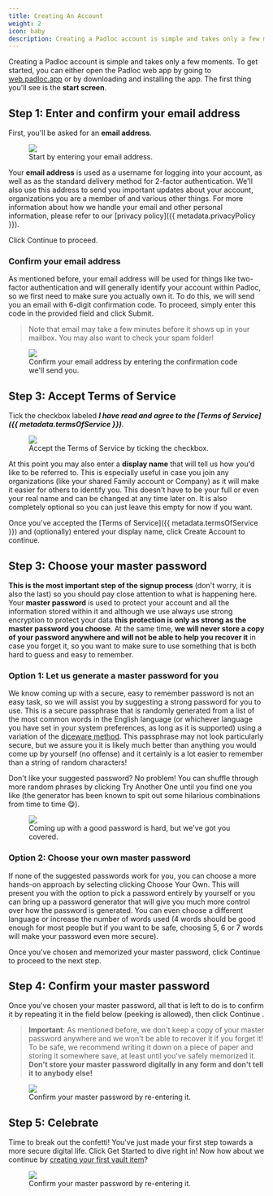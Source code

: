 ```yaml
---
title: Creating An Account
weight: 2
icon: baby
description: Creating a Padloc account is simple and takes only a few moments...
---
```


Creating a Padloc account is simple and takes only a few moments. To get
started, you can either open the Padloc web app by going to
[web.padloc.app](https://web.padloc.app) or by downloading and installing the
app. The first thing you'll see is the **start screen**.

## Step 1: Enter and confirm your email address

First, you'll be asked for an **email address**.

<figure>
    <img src="signup_1_desktop.png">
    <figcaption>Start by entering your email address.</figcaption>
</figure>

Your **email address** is used as a username for logging into your account, as
well as as the standard delivery method for 2-factor authentication. We'll also
use this address to send you important updates about your account, organizations
you are a member of and various other things. For more information about how we
handle your email and other personal information, please refer to our [privacy
policy]({{ metadata.privacyPolicy }}).

Click <span class="button">Continue <i class="chevron-right"></i></span> to
proceed.

### Confirm your email address

As mentioned before, your email address will be used for things like two-factor
authentication and will generally identify your account within Padloc, so we
first need to make sure you actually own it. To do this, we will send you an
email with 6-digit confirmation code. To proceed, simply enter this code in the
provided field and click <span class="button highlighted">Submit</span>.

> <i class="info-circle"></i> Note that email may take a few minutes before it
> shows up in your mailbox. You may also want to check your spam folder!

<figure>
    <img src="signup_2_desktop.png">
    <figcaption>Confirm your email address by entering the confirmation code we'll send you.</figcaption>
</figure>

## Step 3: Accept Terms of Service

Tick the checkbox labeled **_<i class="square-check"></i> I have read and agree
to the [Terms of Service]({{ metadata.termsOfService }})_**.

<figure>
    <img src="signup_3_desktop.png">
    <figcaption>Accept the Terms of Service by ticking the checkbox.</figcaption>
</figure>

At this point you may also enter a **display name** that will tell us how you'd
like to be referred to. This is especially useful in case you join any
organizations (like your shared Family account or Company) as it will make it
easier for others to identify you. This doesn't have to be your full or even
your real name and can be changed at any time later on. It is also completely
optional so you can just leave this empty for now if you want.

Once you've accepted the [Terms of Service]({{ metadata.termsOfService }}) and
(optionally) entered your display name, click <span class="button">Create
Account <i class="chevron-right"></i></span> to continue.

## Step 3: Choose your master password

**This is the most important step of the signup process** (don't worry, it is
also the last) so you should pay close attention to what is happening here. Your
**master password** is used to protect your account and all the information
stored within it and although we use always use strong encryption to protect
your data **this protection is only as strong as the master password you
choose**. At the same time, **we will never store a copy of your password
anywhere and will not be able to help you recover it** in case you forget it, so
you want to make sure to use something that is both hard to guess and easy to
remember.

### Option 1: Let us generate a master password for you

We know coming up with a secure, easy to remember password is not an easy task,
so we will assist you by suggesting a strong password for you to use. This is a
secure passphrase that is randomly generated from a list of the most common
words in the English language (or whichever language you have set in your system
preferences, as long as it is supported) using a variation of the
[diceware method](https://ssd.eff.org/en/module/animated-overview-how-make-super-secure-password-using-dice).
This passphrase may not look particularly secure, but we assure you it is likely
much better than anything you would come up by yourself (no offense) and it
certainly is a lot easier to remember than a string of random characters!

Don't like your suggested password? No problem! You can shuffle through more
random phrases by clicking <span class="button ghost"><i class="refresh"></i>
Try Another One</span> until you find one you like (the generator has been known
to spit out some hilarious combinations from time to time 😋).

<figure>
    <img src="signup_4_desktop.png">
    <figcaption>Coming up with a good password is hard, but we've got you covered.</figcaption>
</figure>

### Option 2: Choose your own master password

If none of the suggested passwords work for you, you can choose a more hands-on
approach by selecting clicking
<span class="button ghost"><i class="pencil-alt"></i> Choose Your Own</span>.
This will present you with the option to pick a password entirely by yourself or
you can bring up a password generator that will give you much more control over
how the password is generated. You can even choose a different language or
increase the number of words used (4 words should be good enough for most people
but if you want to be safe, choosing 5, 6 or 7 words will make your password
even more secure).

Once you've chosen and memorized your master password, click
<span class="button">Continue <i class="chevron-right"></i></span> to proceed to
the next step.

## Step 4: Confirm your master password

Once you've chosen your master password, all that is left to do is to confirm it
by repeating it in the field below (peeking is allowed), then click
<span class="button">Continue <i class="chevron-right"></i></span>.

<blockquote class="red">

**<i class="exclamation-triangle"></i> Important**: As mentioned before, we
don't keep a copy of your master password anywhere and we won't be able to
recover it if you forget it! To be safe, we recommend writing it down on a piece
of paper and storing it somewhere save, at least until you've safely memorized
it. **Don't store your master password digitally in any form and don't tell it
to anybody else!**

</blockquote>

<figure>
    <img src="signup_6_desktop.png">
    <figcaption>Confirm your master password by re-entering it.</figcaption>
</figure>

## Step 5: Celebrate

Time to break out the confetti! <i class="face-party"></i> You've just made your
first step towards a more secure digital life. Click
<span class="button highlighted">Get Started <i class="arrow-right"></i></span>
to dive right in! Now how about we continue by
[creating your first vault item](../vaults)?

<figure>
    <img src="signup_7_desktop.png">
    <figcaption>Confirm your master password by re-entering it.</figcaption>
</figure>
